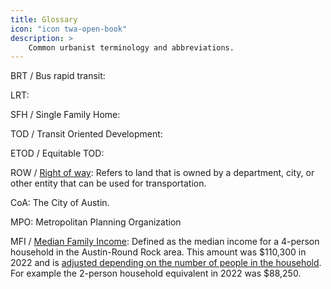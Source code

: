 ```yaml
---
title: Glossary
icon: "icon twa-open-book"
description: >
    Common urbanist terminology and abbreviations.
---
```


BRT / Bus rapid transit: 

LRT:

SFH / Single Family Home:

TOD / Transit Oriented Development:

ETOD / Equitable TOD:

ROW / [Right of way](https://en.m.wikipedia.org/wiki/Right-of-way_(transportation)): Refers to land that is owned by a department, city, or other entity that can be used for transportation.

CoA: The City of Austin.

MPO: Metropolitan Planning Organization

MFI / [Median Family Income](https://data.austintexas.gov/stories/s/EOA-B-6-Median-Family-Income/r93e-edn2/): Defined as the median income for a 4-person household in the Austin-Round Rock area. This amount was $110,300 in 2022 and is [adjusted depending on the number of people in the household](https://www.austintexas.gov/sites/default/files/files/Housing_%26_Planning/MFI%20Chart%20Effective_2022.pdf). For example the 2-person household equivalent in 2022 was $88,250.
